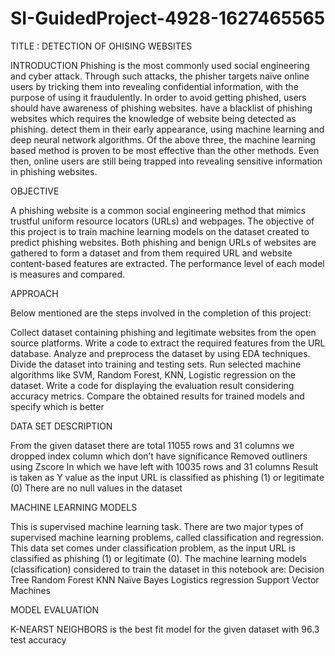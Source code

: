 # SI-GuidedProject-4928-1627465565

TITLE : DETECTION OF OHISING WEBSITES

INTRODUCTION
  Phishing is the most commonly used social engineering and cyber attack.
  Through such attacks, the phisher targets naïve online users by tricking them into revealing confidential information, with the purpose of using it fraudulently. 
  In order to avoid getting phished,
      users should have awareness of phishing websites. 
      have a blacklist of phishing websites which requires the knowledge of website being detected  as phishing.
      detect them in their early appearance, using machine learning and deep neural network  algorithms. 
  Of the above three, the machine learning based method is proven to be most effective than the other methods.
  Even then, online users are still being trapped into revealing sensitive information in  phishing websites.
 
OBJECTIVE

  A phishing website is a common social engineering method that mimics  trustful uniform resource locators (URLs) and webpages. 
  The objective of this  project is to train machine learning models  on the dataset  created to predict phishing websites. 
  Both phishing and benign URLs of websites  are gathered to form a dataset and from them required URL and website content-based features are extracted. 
  The performance level of each model is  measures and compared.
  
APPROACH

Below mentioned are the steps involved in the completion of this project:

Collect dataset containing phishing and legitimate websites from the open source platforms.
Write a code to extract the required features from the URL database.
Analyze and preprocess the dataset by using EDA  techniques.
Divide the dataset into training and testing sets.
Run  selected machine algorithms like SVM, Random Forest, KNN, Logistic regression on the dataset.
Write a code for displaying the evaluation result considering accuracy metrics.
Compare the obtained results for trained models and specify which is better

DATA  SET  DESCRIPTION

From the given dataset there are total
          11055 rows and 31 columns
we dropped index column which don’t have significance
Removed outliners using Zscore In which we have left with
          10035 rows and 31 columns 
Result is taken as Y value as the input URL is classified as  phishing (1) or legitimate (0)
There are no null values in the dataset

MACHINE  LEARNING  MODELS

This is supervised machine learning task. There are two major types of supervised machine learning problems, called classification and regression.
This data set comes under classification problem, as the input URL is classified as  phishing (1) or legitimate (0). 
The machine learning models (classification) considered  to train the dataset in this notebook are:
Decision Tree
Random Forest
KNN
Naïve Bayes
Logistics regression
Support Vector Machines

MODEL EVALUATION 

K-NEARST NEIGHBORS is the best fit model for the given dataset with 96.3 test accuracy






   
